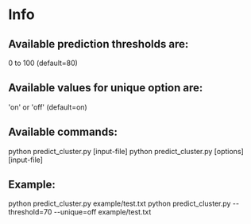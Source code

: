 # Info

Available prediction thresholds are:
------------------------------------
0 to 100 (default=80)

Available values for unique option are:
---------------------------------------
'on' or 'off' (default=on)

Available commands:
-------------------
python predict_cluster.py [input-file]
python predict_cluster.py [options] [input-file]

Example:
--------
python predict_cluster.py example/test.txt
python predict_cluster.py --threshold=70 --unique=off example/test.txt
